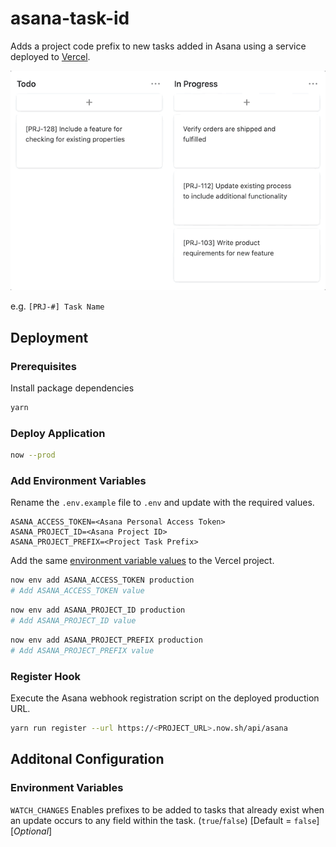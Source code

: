 # asana-task-id

Adds a project code prefix to new tasks added in Asana using a service deployed to [Vercel](https://vercel.com).

![Project Code Prefix Example](./example.gif)

e.g. `[PRJ-#] Task Name`

## Deployment

### Prerequisites

Install package dependencies

```sh
yarn
```

### Deploy Application

```sh
now --prod
```

### Add Environment Variables

Rename the `.env.example` file to `.env` and update with the required values.

```
ASANA_ACCESS_TOKEN=<Asana Personal Access Token>
ASANA_PROJECT_ID=<Asana Project ID>
ASANA_PROJECT_PREFIX=<Project Task Prefix>
```

Add the same [environment variable values](https://vercel.com/blog/environment-variables-ui) to the Vercel project.

```sh
now env add ASANA_ACCESS_TOKEN production
# Add ASANA_ACCESS_TOKEN value
```

```sh
now env add ASANA_PROJECT_ID production
# Add ASANA_PROJECT_ID value
```

```sh
now env add ASANA_PROJECT_PREFIX production
# Add ASANA_PROJECT_PREFIX value
```

### Register Hook

Execute the Asana webhook registration script on the deployed production URL.

```sh
yarn run register --url https://<PROJECT_URL>.now.sh/api/asana
```

## Additonal Configuration

### Environment Variables

`WATCH_CHANGES` Enables prefixes to be added to tasks that already exist when an update occurs to any field within the task. (`true`/`false`) [Default = `false`] [*Optional*]
